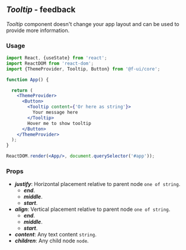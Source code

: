 ## *Tooltip* - feedback

_Tooltip_ component doesn't change your app layout and can be used to provide more information.

### Usage

```jsx
import React, {useState} from 'react';
import ReactDOM from 'react-dom';
import {ThemeProvider, Tooltip, Button} from '@f-ui/core';

function App() {

  return (
    <ThemeProvider>
      <Button>
        <Tooltip content={'Or here as string'}>
          Your message here
        </Tooltip>
        Hover me to show tooltip
      </Button>
    </ThemeProvider>
  );
}

ReactDOM.render(<App/>, document.querySelector('#app'));
```

### Props
- ***justify***: Horizontal placement relative to parent node `one of string`.
  - ***end***.
  - ***middle***.
  - ***start***.
- ***align***: Vertical placement relative to parent node `one of string`.
  - ***end***.
  - ***middle***.
  - ***start***.
- ***content***: Any text content `string`.
- ***children***: Any child node `node`.

